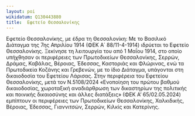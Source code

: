 ```yaml
---
layout: poi
wikidatum: Q130443880
title:  Εφετείο Θεσσαλονίκης
---
```


 Εφετείο Θεσσαλονίκης, με έδρα τη Θεσσαλονίκη: Με το Βασιλικό Διάταγμα της 7ης Απριλίου 1914 (ΦΕΚ Α΄ 88/11-4-1914) ιδρύεται το Εφετείο Θεσσαλονίκης. Ξεκίνησε τη λειτουργία του από 1 Μαΐου 1914, στο οποίο υπήχθησαν οι περιφέρειες των Πρωτοδικείων Θεσσαλονίκης, Σερρών, Δράμας, Καβάλας, Βέροιας, Έδεσσας, Καστοριάς και Φλώρινας, ενώ τα Πρωτοδικεία Κοζάνης και Γρεβενών, με το ίδιο Διάταγμα, υπάγονται στη δικαιοδοσία του Εφετείου Λάρισας. Στην περιφέρεια του Εφετείου Θεσσαλονίκης, μετά τον Ν.5108/2024 «Ενοποίηση του πρώτου βαθμού δικαιοδοσίας, χωροταξική αναδιάρθρωση των δικαστηρίων της πολιτικής και ποινικής δικαιοσύνης και άλλες διατάξεις» (ΦΕΚ Α’ 65/02.05.2024) εμπίπτουν οι περιφέρειες των Πρωτοδικείων Θεσσαλονίκης, Χαλκιδικής, Βέροιας, Έδεσσας, Γιαννιτσών, Σερρών, Κιλκίς και Κατερίνης. 
